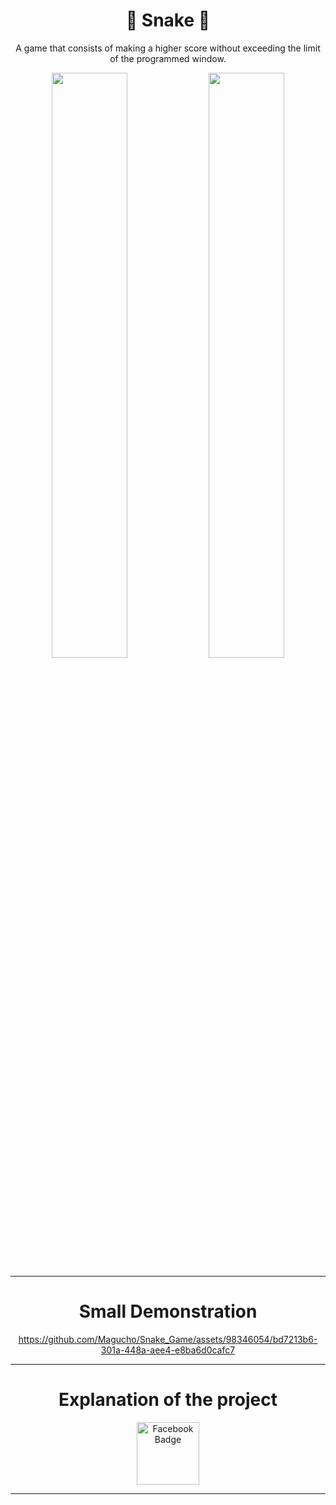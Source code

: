 
<div align="center">

 <h1>🐍 Snake 🐍</h1>
 
<p>A game that consists of making a higher score without exceeding the limit of the programmed window.</p>
  <img src="https://github.com/Magucho/Snake_Game/assets/98346054/d8dada50-13d8-467c-979d-1aeedf394860"  width=49%/>
   <img src="https://github.com/Magucho/Snake_Game/assets/98346054/2028ad1d-ed64-4323-a9b1-39720c75e22b"  width=49%/>


---
<div align="center">
 <h1>Small Demonstration</h1>

 
https://github.com/Magucho/Snake_Game/assets/98346054/bd7213b6-301a-448a-aee4-e8ba6d0cafc7

</div>


---

<div align="center">
 <h1>Explanation of the project</h1>
 <a href="https://www.facebook.com/magucho.gomez/">
  <img src="https://fb.watch/q3VjQC1Oq1/" alt="Facebook Badge" width=100/>
    <br>
   </a>
 
</div>
 
 
 ---
</div>

